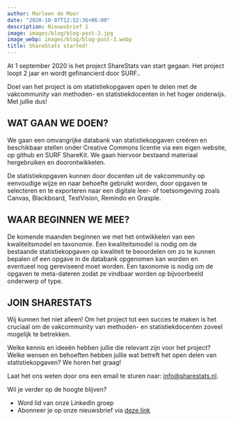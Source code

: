 ```yaml
---
author: Marleen de Moor
date: "2020-10-07T12:52:36+06:00"
description: Nieuwsbrief 1
image: images/blog/blog-post-3.jpg
image_webp: images/blog/blog-post-3.webp
title: ShareStats started!
---
```


At 1 september 2020 is het project ShareStats van start gegaan. Het project loopt 2 jaar en wordt gefinancierd door SURF..

Doel van het project is om statistiekopgaven open te delen met de vakcommunity van methoden- en statistiekdocenten in het hoger onderwijs. Met jullie dus!

## WAT GAAN WE DOEN?

We gaan een omvangrijke databank van statistiekopgaven creëren en beschikbaar stellen onder Creative Commons licentie via een eigen website, op github en SURF ShareKit. We gaan hiervoor bestaand materiaal hergebruiken en doorontwikkelen.

De statistiekopgaven kunnen door docenten uit de vakcommunity op eenvoudige wijze en naar behoefte gebruikt worden, door opgaven te selecteren en te exporteren naar een digitale leer- of toetsomgeving zoals Canvas, Blackboard, TestVision, Remindo en Grasple.

## WAAR BEGINNEN WE MEE?

De komende maanden beginnen we met het ontwikkelen van een kwaliteitsmodel en taxonomie. Een kwaliteitsmodel is nodig om de bestaande statistiekopgaven op kwaliteit te beoordelen om zo te kunnen bepalen of een opgave in de databank opgenomen kan worden en eventueel nog gereviseerd moet worden. Een taxonomie is nodig om de opgaven te meta-dateren zodat ze vindbaar worden op bijvoorbeeld onderwerp of type.

## JOIN SHARESTATS

Wij kunnen het niet alleen! Om het project tot een succes te maken is het cruciaal om de vakcommunity van methoden- en statistiekdocenten zoveel mogelijk te betrekken.

Welke kennis en ideeën hebben jullie die relevant zijn voor het project? Welke wensen en behoeften hebben jullie wat betreft het open delen van statistiekopgaven? We horen het graag! 

Laat het ons weten door ons een email te sturen naar: info@sharestats.nl. 

Wil je verder op de hoogte blijven?

* Word lid van onze LinkedIn groep 
* Abonneer je op onze nieuwsbrief via [deze link](https://forms.gle/sQQXngFM3hkg4twh8)

